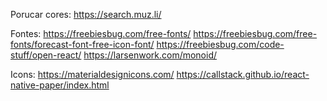 Porucar cores:
https://search.muz.li/

Fontes:
https://freebiesbug.com/free-fonts/
https://freebiesbug.com/free-fonts/forecast-font-free-icon-font/
https://freebiesbug.com/code-stuff/open-react/
https://larsenwork.com/monoid/

Icons:
https://materialdesignicons.com/
https://callstack.github.io/react-native-paper/index.html

